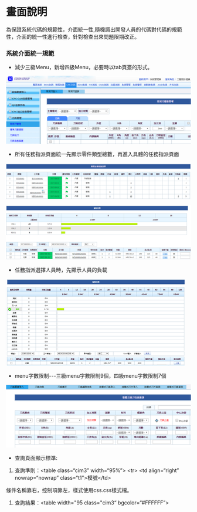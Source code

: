 # 畫面說明

為保證系統代碼的規範性，介面統一性,隨機調出開發人員的代碼對代碼的規範性，介面的統一性進行檢查，針對檢查出來問題限期改正。

### 系統介面統一規範

* 減少三級Menu，新增四級Menu，必要時以tab頁簽的形式。

![](/assets/project-ui5.png)

* 所有任務指派頁面統一先顯示零件類型總數，再進入具體的任務指派頁面

![](/assets/project-ui6.png)

![](/assets/project-ui7.png)

* 任務指派選擇人員時，先顯示人員的負載

![](/assets/project-ui4.png)

* menu字數限制---三級menu字數限制9個，四級menu字數限制7個

![](/assets/project-ui9.png)

* 查詢頁面顯示標準:



1. 查詢準則：&lt;table class=“cim3” width=“95%”&gt; &lt;tr&gt; &lt;td align=“right” nowrap=“nowrap” class=“t1”&gt;模號&lt;/td&gt;

條件名稱靠右，控制項靠左，樣式使用css.css樣式檔。

1. 查詢結果：&lt;table  width="95 class="cim3“  bgcolor=“\#FFFFFF”&gt;



